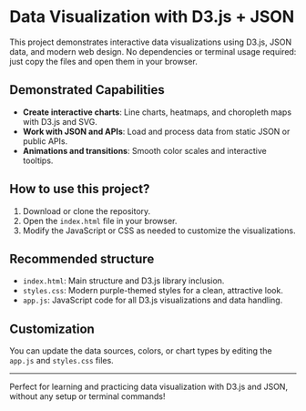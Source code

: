 # Data Visualization with D3.js + JSON

This project demonstrates interactive data visualizations using D3.js, JSON data, and modern web design. No dependencies or terminal usage required: just copy the files and open them in your browser.

## Demonstrated Capabilities
- **Create interactive charts**: Line charts, heatmaps, and choropleth maps with D3.js and SVG.
- **Work with JSON and APIs**: Load and process data from static JSON or public APIs.
- **Animations and transitions**: Smooth color scales and interactive tooltips.

## How to use this project?
1. Download or clone the repository.
2. Open the `index.html` file in your browser.
3. Modify the JavaScript or CSS as needed to customize the visualizations.

## Recommended structure
- `index.html`: Main structure and D3.js library inclusion.
- `styles.css`: Modern purple-themed styles for a clean, attractive look.
- `app.js`: JavaScript code for all D3.js visualizations and data handling.

## Customization
You can update the data sources, colors, or chart types by editing the `app.js` and `styles.css` files.

---

Perfect for learning and practicing data visualization with D3.js and JSON, without any setup or terminal commands!
